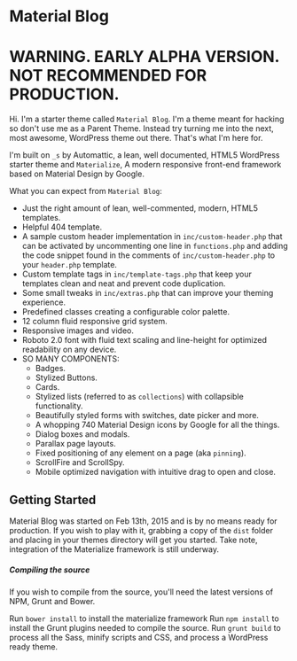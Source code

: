 Material Blog
===

WARNING. EARLY ALPHA VERSION. NOT RECOMMENDED FOR PRODUCTION.
===

Hi. I'm a starter theme called `Material Blog`. I'm a theme meant for hacking so don't use me as a Parent Theme. Instead try turning me into the next, most awesome, WordPress theme out there. That's what I'm here for.

I'm built on `_s` by Automattic, a lean, well documented, HTML5 WordPress starter theme and `Materialize`, A modern responsive front-end framework based on Material Design by Google.

What you can expect from `Material Blog`:
* Just the right amount of lean, well-commented, modern, HTML5 templates.
* Helpful 404 template.
* A sample custom header implementation in `inc/custom-header.php` that can be activated by uncommenting one line in `functions.php` and adding the code snippet found in the comments of `inc/custom-header.php` to your `header.php` template.
* Custom template tags in `inc/template-tags.php` that keep your templates clean and neat and prevent code duplication.
* Some small tweaks in `inc/extras.php` that can improve your theming experience.
* Predefined classes creating a configurable color palette.
* 12 column fluid responsive grid system.
* Responsive images and video.
* Roboto 2.0 font with fluid text scaling and line-height for optimized readability on any device.
* SO MANY COMPONENTS:
	* Badges.
	* Stylized Buttons.
	* Cards.
	* Stylized lists (referred to as `collections`) with collapsible functionality.
	* Beautifully styled forms with switches, date picker and more.
	* A whopping 740 Material Design icons by Google for all the things.
	* Dialog boxes and modals.
	* Parallax page layouts.
	* Fixed positioning of any element on a page (aka `pinning`).
	* ScrollFire and ScrollSpy.
	* Mobile optimized navigation with intuitive drag to open and close.
	
Getting Started
---------------

Material Blog was started on Feb 13th, 2015 and is by no means ready for production. If you wish
to play with it, grabbing a copy of the `dist` folder and placing in your themes directory will get
you started. Take note, integration of the Materialize framework is still underway.

##### Compiling the source
If you wish to compile from the source, you'll need the latest versions of NPM, Grunt and Bower.

Run `bower install` to install the materialize framework
Run `npm install` to install the Grunt plugins needed to compile the source.
Run `grunt build` to process all the Sass, minify scripts and CSS, and process a WordPress ready theme.